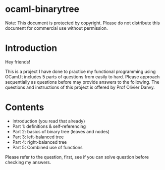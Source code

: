 # ocaml-binarytree
Note: This document is protected by copyright. Please do not distribute this document for commercial use without permission.

# Introduction

Hey friends!

This is a project I have done to practice my functional programming using OCaml.It includes 5 parts of questions from easily to hard. Please approach sequentially as questions before may provide answers to the following.
The questions and instructions of this project is offered by Prof Olivier Danvy.

# Contents
- Introduction (you read that already)
- Part 1: definitions & self-referencing
- Part 2: basics of binary tree (leaves and nodes)
- Part 3: left-balanced tree
- Part 4: right-balanced tree
- Part 5: Combined use of functions

Please refer to the question, first, see if you can solve question before checking my answers.
